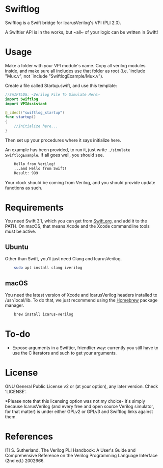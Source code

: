 # Swiftlog
Swiftlog is a Swift bridge for IcarusVerilog's VPI (PLI 2.0).

A Swiftier API is in the works, but ~all~ of your logic can be written in Swift!

# Usage
Make a folder with your VPI module's name. Copy all verilog modules inside, and make sure all includes use that folder as root (i.e. \`include "Mux.v", not \`include "SwiftlogExample/Mux.v").

Create a file called Startup.swift, and use this template:

```swift
//SWIFTLOG: <Verilog File To Simulate Here>
import Swiftlog
import VPIAssistant

@_cdecl("swiftlog_startup")
func startup()
{
    //Initialize here...
}
```

Then set up your procedures where it says initialize here.

An example has been provided, to run it, just write `./simulate SwiftlogExample`. If all goes well, you should see.

```bash
    Hello from Verilog!
    ...and Hello from Swift!
    Result: 999
```

Your clock should be coming from Verilog, and you should provide update functions as such.


# Requirements
You need Swift 3.1, which you can get from [Swift.org](https://swift.org/download), and add it to the PATH. On macOS, that means Xcode and the Xcode commandline tools must be active.

## Ubuntu
Other than Swift, you'll just need Clang and IcarusVerilog.

```bash
    sudo apt install clang iverilog
```

## macOS
You need the latest version of Xcode and IcarusVerilog headers installed to /usr/local/lib. To do that, we just recommend using the [Homebrew](https://github.com/Homebrew/homebrew/blob/master/share/doc/homebrew/Installation.md) package manager.

```bash
    brew install icarus-verilog
```

# To-do
* Expose arguments in a Swiftier, friendlier way: currently you still have to use the C iterators and such to get your arguments.

# License
GNU General Public License v2 or (at your option), any later version. Check 'LICENSE'.

*Please note that this licensing option was not my choice- it's simply because IcarusVerilog (and every free and open source Verilog simulator, for that matter) is under either GPLv2 or GPLv3 and Swiftlog links against them.

# References
[1] S. Sutherland. The Verilog PLI Handbook: A User's Guide and Comprehensive Reference on the Verilog Programming Language Interface (2nd ed.) 2002666.
